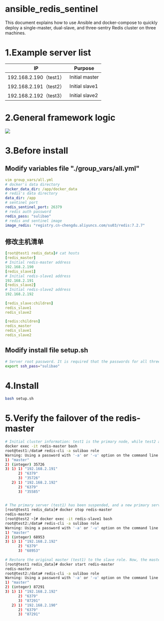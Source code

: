 # ansible_redis_sentinel

This document explains how to use Ansible and docker-compose to quickly deploy a single-master, dual-slave, and three-sentry Redis cluster on three machines.

# 1.Example server list

| IP                     | Purpose        |
| ---------------------- | -------------- |
| 192.168.2.190（test1） | Initial master |
| 192.168.2.191（test2） | Initial slave1 |
| 192.168.2.192（test3） | Initial slave2 |

# 2.General framework logic

![](https://i-blog.csdnimg.cn/direct/5046d57775684d5d8a9b6e92e3e6afa6.png)

# 3.Before install

## Modify variables file "./group_vars/all.yml"

```yaml
vim group_vars/all.yml
# docker's data directory
docker_data_dir: /app/docker_data   
# redis's data directory
data_dir: /app
# sentinel port
redis_sentinel_port: 26379    
# redis auth password
redis_pass: "sulibao"    
# redis and sentinel image
image_redis: "registry.cn-chengdu.aliyuncs.com/su03/redis:7.2.7"   
```

## 修改主机清单

```yaml
[root@test1 redis_data]# cat hosts 
[redis_master]  
# Initial redis-master address 
192.168.2.190
[redis_slave1] 
# Initial redis-slave1 address 
192.168.2.191 
[redis_slave2]
# Initial redis-slave2 address
192.168.2.192
 
[redis_slave:children]
redis_slave1
redis_slave2
 
[redis:children]
redis_master
redis_slave1
redis_slave2
```

## Modify install file setup.sh 

```sh
# Server root password. It is required that the passwords for all three servers be the same.
export ssh_pass="sulibao"  

```

# 4.Install

```sh
bash setup.sh
```

# 5.Verify the failover of the redis-master

```sh
# Initial cluster information: test1 is the primary node, while test2 and test3 are secondary nodes.
docker exec -it redis-master bash
root@test1:/data# redis-cli -a sulibao role
Warning: Using a password with '-a' or '-u' option on the command line interface may not be safe.
1) "master"
2) (integer) 35726
3) 1) 1) "192.168.2.191"
      2) "6379"
      3) "35726"
   2) 1) "192.168.2.192"
      2) "6379"
      3) "35585"
 
 
# The primary server (test1) has been suspended, and a new primary server (test2) has been established. Server test3 remains as a secondary server.
[root@test1 redis_data]# docker stop redis-master
redis-master
[root@test2 ~]# docker exec -it redis-slave1 bash
root@test2:/data# redis-cli -a sulibao role
Warning: Using a password with '-a' or '-u' option on the command line interface may not be safe.
1) "master"
2) (integer) 68953
3) 1) 1) "192.168.2.192"
      2) "6379"
      3) "68953"
 
# Restore the original master (test1) to the slave role. Now, the master is test2, while test1 and test3 are slaves.
[root@test1 redis_data]# docker start redis-master
redis-master
root@test2:/data# redis-cli -a sulibao role
Warning: Using a password with '-a' or '-u' option on the command line interface may not be safe.
1) "master"
2) (integer) 87291
3) 1) 1) "192.168.2.192"
      2) "6379"
      3) "87291"
   2) 1) "192.168.2.190"
      2) "6379"
      3) "87291"
```